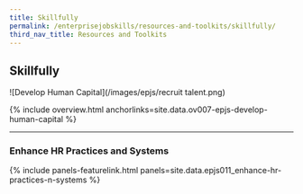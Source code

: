 ```yaml
---
title: Skillfully
permalink: /enterprisejobskills/resources-and-toolkits/skillfully/
third_nav_title: Resources and Toolkits
---
```


## Skillfully

![Develop Human Capital](/images/epjs/recruit talent.png)

{% include overview.html anchorlinks=site.data.ov007-epjs-develop-human-capital %}

---
<a name="enhance-hr-practices-n-systems"></a>
### Enhance HR Practices and Systems

{% include panels-featurelink.html panels=site.data.epjs011_enhance-hr-practices-n-systems %}


